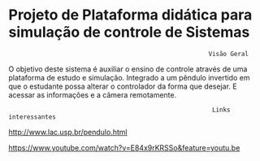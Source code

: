 # Projeto de Plataforma didática para simulação de controle de Sistemas 

                                                           Visão Geral

O objetivo deste sistema é auxiliar o ensino de controle através de uma plataforma de estudo e simulação.
Integrado a um pêndulo invertido em que o estudante possa alterar o controlador da forma que desejar.
E acessar as informações e a câmera remotamente.

                                                            Links interessantes
http://www.lac.usp.br/pendulo.html

https://www.youtube.com/watch?v=E84x9rKRSSo&feature=youtu.be

